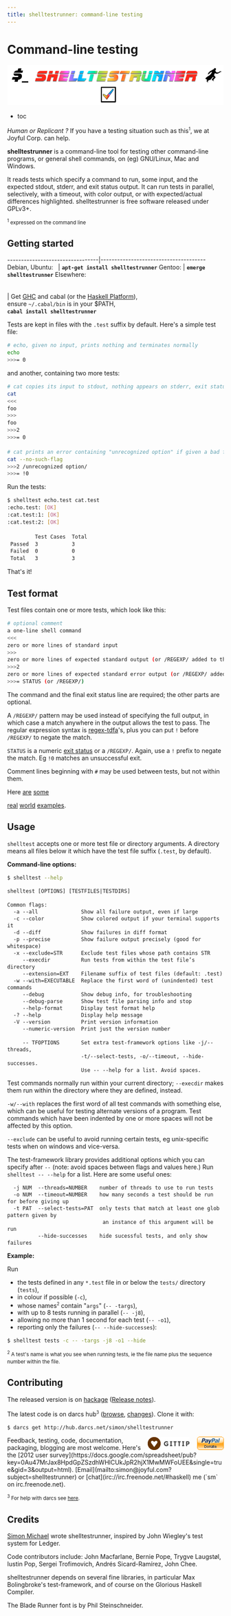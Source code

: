 ```yaml
---
title: shelltestrunner: command-line testing
---
```


<div id=title>
<h1>Command-line testing</h1>
<img src="site/title2.png">
</div>

* toc

*Human or Replicant ?*
If you have a testing situation such as this<sup><small>1</small></sup>,
we at Joyful Corp. can help.

**shelltestrunner** is a command-line tool for testing other command-line
programs, or general shell commands, on (eg) GNU/Linux, Mac and Windows.

It reads tests which specify a command to run, some input, and the
expected stdout, stderr, and exit status output.  It can run tests in
parallel, selectively, with a timeout, with color output, or with
expected/actual differences highlighted.  shelltestrunner is free
software released under GPLv3+.

<a name="note1">
<small><sup>1</sup> expressed on the command line</small>
</a>


## Getting started

---------------------------------|--------------------------------------
Debian,&nbsp;Ubuntu:&nbsp;&nbsp; | **`apt-get install shelltestrunner`**
Gentoo:                          | **`emerge shelltestrunner`**
Elsewhere:<br><br><br>           | Get [GHC](http://haskell.org/ghc) and cabal (or the [Haskell Platform](http://haskell.org/platform)),<br>ensure `~/.cabal/bin` is in your $PATH,<br>**`cabal install shelltestrunner`**

Tests are kept in files with the `.test` suffix by default. Here's a simple test file:

```bash
# echo, given no input, prints nothing and terminates normally
echo
>>>= 0
```

and another, containing two more tests:

```bash
# cat copies its input to stdout, nothing appears on stderr, exit status is 0
cat
<<<
foo
>>>
foo
>>>2
>>>= 0

# cat prints an error containing "unrecognized option" if given a bad flag
cat --no-such-flag
>>>2 /unrecognized option/
>>>= !0
```

Run the tests:

```bash
$ shelltest echo.test cat.test
:echo.test: [OK]
:cat.test:1: [OK]
:cat.test:2: [OK]

         Test Cases  Total      
 Passed  3           3          
 Failed  0           0          
 Total   3           3          
```

That's it!

## Test format

<!-- Two formats are supported: -->

<!-- ### Old format -->

Test files contain one or more tests, which look like this:
```bash
# optional comment
a one-line shell command
<<<
zero or more lines of standard input
>>>
zero or more lines of expected standard output (or /REGEXP/ added to the previous line)
>>>2
zero or more lines of expected standard error output (or /REGEXP/ added to the previous line)
>>>= STATUS (or /REGEXP/)
```

The command and the final exit status line are required; the other parts are optional.

A `/REGEXP/` pattern may be used instead of specifying the full
output, in which case a match anywhere in the output allows the test
to pass. The regular expression syntax is
[regex-tdfa](http://hackage.haskell.org/package/regex-tdfa)'s, plus
you can put `!` before `/REGEXP/` to negate the match.

`STATUS` is a numeric [exit status](http://en.wikipedia.org/wiki/Exit_status)
or a `/REGEXP/`. Again, use a `!` prefix to negate the match. Eg `!0` matches an unsuccessful exit.

Comment lines beginning with `#` may be used between tests, but not within them.

Here
[are](http://hub.darcs.net/simon/shelltestrunner/tests)
[some](http://hub.darcs.net/simon/hledger/tests)
<!-- [more](https://github.com/yesodweb/yesod/tree/master/yesod/test) -->
[real](https://github.com/bjpop/berp/tree/master/test/regression)
[world](https://github.com/magthe/cblrepo/tree/master/tests)
[examples](http://code.google.com/p/eddie/source/browse/#hg%2Ftests).

<!--
### New format (1.4+)

Test files contain one or more test groups consisting of:

- optional standard input, following `<` or `<<<`
- one or more tests. A test consists of:

  - a one-line command, beginning with `$` or `$$$`
  - optional standard output (following `>` or `>>>`) and/or standard error output (following `>2` or `>>>2`) specifications
  - an optional exit status specification (following `>=` or `>>>=`)
-->


## Usage

`shelltest` accepts one or more test file or directory arguments.
A directory means all files below it which have the test file suffix (`.test`, by default).

**Command-line options:**
```bash
$ shelltest --help
```
```
shelltest [OPTIONS] [TESTFILES|TESTDIRS]

Common flags:
  -a --all              Show all failure output, even if large
  -c --color            Show colored output if your terminal supports it
  -d --diff             Show failures in diff format
  -p --precise          Show failure output precisely (good for whitespace)
  -x --exclude=STR      Exclude test files whose path contains STR
     --execdir          Run tests from within the test file’s directory
     --extension=EXT    Filename suffix of test files (default: .test)
  -w --with=EXECUTABLE  Replace the first word of (unindented) test commands
     --debug            Show debug info, for troubleshooting
     --debug-parse      Show test file parsing info and stop
     --help-format      Display test format help
  -? --help             Display help message
  -V --version          Print version information
     --numeric-version  Print just the version number

     -- TFOPTIONS       Set extra test-framework options like -j/--threads,
                        -t/--select-tests, -o/--timeout, --hide-successes.
                        Use -- --help for a list. Avoid spaces.
```

Test commands normally run within your current directory; `--execdir`
makes them run within the directory where they are defined, instead.

`-w/--with` replaces the first word of all test commands with something
else, which can be useful for testing alternate versions of a
program. Test commands which have been indented by one or more spaces will
not be affected by this option.

`--exclude` can be useful to avoid running certain tests, eg
unix-specific tests when on windows and vice-versa.

The test-framework library provides additional options which you can
specify after `--` (note: avoid spaces between flags and values here.)
Run `shelltest -- --help` for a list. Here are some useful ones:
```
  -j NUM  --threads=NUMBER    number of threads to use to run tests
  -o NUM  --timeout=NUMBER    how many seconds a test should be run for before giving up
  -t PAT  --select-tests=PAT  only tests that match at least one glob pattern given by
                               an instance of this argument will be run
          --hide-successes    hide sucessful tests, and only show failures
````

**Example:**

Run

- the tests defined in any `*.test` file in or below the `tests/` directory (`tests`),
- in colour if possible (`-c`),
- whose names<sup><small>2</small></sup> contain "`args`" (`-- -targs`),
- with up to 8 tests running in parallel (`-- -j8`),
- allowing no more than 1 second for each test (`-- -o1`),
- reporting only the failures (`-- --hide-successes`):

````bash
$ shelltest tests -c -- -targs -j8 -o1 --hide
````

<a name="note2"><small><sup>2</sup>
A test's name is what you see when running tests, ie the file name plus the sequence number within the file.
</small></a>

## Contributing

The released version is on [hackage](http://hackage.haskell.org/package/shelltestrunner)
([Release notes](http://hackage.haskell.org/package/shelltestrunner/changelog)).

The latest code is on darcs hub<sup><small>3</small></sup>
([browse](http://hub.darcs.net/simon/shelltestrunner),
[changes](http://hub.darcs.net/simon/shelltestrunner/changes)).
Clone it with:

```bash
$ darcs get http://hub.darcs.net/simon/shelltestrunner
```

<div id="donate-buttons" style="float:right; padding-left:1em;">
<a title="Donate via Gittip" href="https://www.gittip.com/simonmichael"><img src="/site/gittip.png" alt="Gittip"></a>
<a style="margin-left:1em;" title="Donate via Paypal" href="https://www.paypal.com/cgi-bin/webscr?cmd=_s-xclick&hosted_button_id=2PLCMR67L4G3E"><img src="/site/paypal.gif" alt="Paypal"></a>
</div>
Feedback, testing, code, documentation, packaging, blogging are most welcome.
Here's the
<!-- [2012 user survey](https://docs.google.com/spreadsheet/viewform?formkey=dGpZSzdhWHlCUkJpR2hjX1MwMWFoUEE6MA#gid=3) -->
[2012 user survey](https://docs.google.com/spreadsheet/pub?key=0Au47MrJax8HpdGpZSzdhWHlCUkJpR2hjX1MwMWFoUEE&single=true&gid=3&output=html).
[Email](mailto:simon@joyful.com?subject=shelltestrunner) or
[chat](irc://irc.freenode.net/#haskell) me (`sm` on irc.freenode.net).

<a name="note3"><small><sup>3</sup>
For help with darcs see [here](http://hub.darcs.net).
</small></a>

## Credits

[Simon Michael](http://joyful.com) wrote shelltestrunner, inspired by John Wiegley's test system for Ledger.

Code contributors include:
John Macfarlane,
Bernie Pope,
Trygve Laugstøl,
Iustin Pop,
Sergei Trofimovich,
Andrés Sicard-Ramírez,
John Chee.

shelltestrunner depends on several fine libraries, in particular Max
Bolingbroke's test-framework, and of course on the Glorious Haskell
Compiler.

The Blade Runner font is by Phil Steinschneider.

<!-- http://www.explore-science-fiction-movies.com/blade-runner-movie-quotes.html -->
